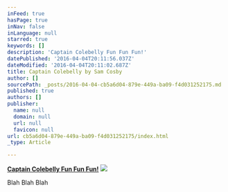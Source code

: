 ```yaml
---
inFeed: true
hasPage: true
inNav: false
inLanguage: null
starred: true
keywords: []
description: 'Captain Colebelly Fun Fun Fun!'
datePublished: '2016-04-04T20:11:56.037Z'
dateModified: '2016-04-04T20:11:02.687Z'
title: Captain Colebelly by Sam Cosby
author: []
sourcePath: _posts/2016-04-04-cb5a6d04-879e-449a-ba09-f4d031252175.md
published: true
authors: []
publisher:
  name: null
  domain: null
  url: null
  favicon: null
url: cb5a6d04-879e-449a-ba09-f4d031252175/index.html
_type: Article

---
```

**[Captain Colebelly Fun Fun Fun!][0]**
![](https://the-grid-user-content.s3-us-west-2.amazonaws.com/8624cbac-6ecd-4623-8070-24706663ed99.jpg)

Blah Blah Blah

[0]: null